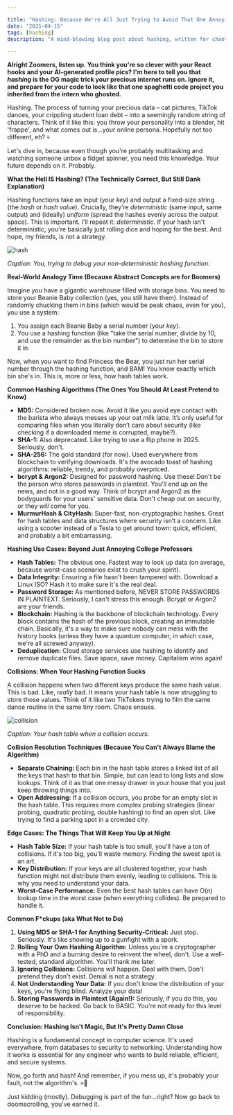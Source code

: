 ```yaml
---

title: "Hashing: Because We're All Just Trying to Avoid That One Annoying Senior Dev Who Knows Everything"
date: "2025-04-15"
tags: [hashing]
description: "A mind-blowing blog post about hashing, written for chaotic Gen Z engineers who'd rather be doomscrolling but have a deadline looming."

---
```


**Alright Zoomers, listen up. You think you're so clever with your React hooks and your AI-generated profile pics? I'm here to tell you that *hashing* is the OG magic trick your precious internet runs on. Ignore it, and prepare for your code to look like that one spaghetti code project you inherited from the intern who ghosted.**

Hashing. The process of turning your precious data – cat pictures, TikTok dances, your crippling student loan debt – into a seemingly random string of characters. Think of it like this: you throw your personality into a blender, hit 'frappe', and what comes out is...your online persona. Hopefully not too different, eh? 💀

Let's dive in, because even though you're probably multitasking and watching someone unbox a fidget spinner, you need this knowledge. Your future depends on it. Probably.

**What the Hell IS Hashing? (The Technically Correct, But Still Dank Explanation)**

Hashing functions take an input (your *key*) and output a fixed-size string (the *hash* or *hash value*). Crucially, they’re *deterministic* (same input, same output) and (ideally) *uniform* (spread the hashes evenly across the output space). This is important. I'll repeat it: *deterministic*. If your hash isn't deterministic, you're basically just rolling dice and hoping for the best.  And hope, my friends, is not a strategy.

![hash](https://i.kym-cdn.com/photos/images/newsfeed/001/494/064/9f7.jpg)

*Caption: You, trying to debug your non-deterministic hashing function.*

**Real-World Analogy Time (Because Abstract Concepts are for Boomers)**

Imagine you have a gigantic warehouse filled with storage bins. You need to store your Beanie Baby collection (yes, you still have them). Instead of randomly chucking them in bins (which would be peak chaos, even for you), you use a system:

1.  You assign each Beanie Baby a serial number (your *key*).
2.  You use a hashing function (like "take the serial number, divide by 10, and use the remainder as the bin number") to determine the bin to store it in.

Now, when you want to find Princess the Bear, you just run her serial number through the hashing function, and BAM! You know exactly which bin she's in. This is, more or less, how hash tables work.

**Common Hashing Algorithms (The Ones You Should At Least Pretend to Know)**

*   **MD5:**  Considered broken now. Avoid it like you avoid eye contact with the barista who always messes up your oat milk latte.  It’s only useful for comparing files when you literally don’t care about security (like checking if a downloaded meme is corrupted, maybe?).
*   **SHA-1:**  Also deprecated.  Like trying to use a flip phone in 2025.  Seriously, don't.
*   **SHA-256:** The gold standard (for now). Used everywhere from blockchain to verifying downloads.  It's the avocado toast of hashing algorithms: reliable, trendy, and probably overpriced.
*   **bcrypt & Argon2:** Designed for password hashing. Use these! Don't be the person who stores passwords in plaintext. You'll end up on the news, and not in a good way.  Think of bcrypt and Argon2 as the bodyguards for your users' sensitive data. Don't cheap out on security, or they *will* come for you.
*   **MurmurHash & CityHash:** Super-fast, non-cryptographic hashes. Great for hash tables and data structures where security isn’t a concern. Like using a scooter instead of a Tesla to get around town: quick, efficient, and probably a bit embarrassing.

**Hashing Use Cases: Beyond Just Annoying College Professors**

*   **Hash Tables:** The obvious one. Fastest way to look up data (on average, because worst-case scenarios exist to crush your spirit).
*   **Data Integrity:** Ensuring a file hasn't been tampered with. Download a Linux ISO? Hash it to make sure it's the real deal.
*   **Password Storage:**  As mentioned before, NEVER STORE PASSWORDS IN PLAINTEXT. Seriously, I can't stress this enough. Bcrypt or Argon2 are your friends.
*   **Blockchain:**  Hashing is the backbone of blockchain technology. Every block contains the hash of the previous block, creating an immutable chain. Basically, it's a way to make sure nobody can mess with the history books (unless they have a quantum computer, in which case, we're all screwed anyway).
*   **Deduplication:**  Cloud storage services use hashing to identify and remove duplicate files. Save space, save money. Capitalism wins again!

**Collisions: When Your Hashing Function Sucks**

A collision happens when two different keys produce the same hash value. This is bad. Like, *really* bad. It means your hash table is now struggling to store those values. Think of it like two TikTokers trying to film the same dance routine in the same tiny room. Chaos ensues.

![collision](https://i.imgflip.com/4/2j8350.jpg)

*Caption: Your hash table when a collision occurs.*

**Collision Resolution Techniques (Because You Can't Always Blame the Algorithm)**

*   **Separate Chaining:** Each bin in the hash table stores a linked list of all the keys that hash to that bin. Simple, but can lead to long lists and slow lookups.  Think of it as that one messy drawer in your house that you just keep throwing things into.
*   **Open Addressing:** If a collision occurs, you probe for an empty slot in the hash table. This requires more complex probing strategies (linear probing, quadratic probing, double hashing) to find an open slot.  Like trying to find a parking spot in a crowded city.

**Edge Cases: The Things That Will Keep You Up at Night**

*   **Hash Table Size:** If your hash table is too small, you'll have a ton of collisions. If it's too big, you'll waste memory.  Finding the sweet spot is an art.
*   **Key Distribution:** If your keys are all clustered together, your hash function might not distribute them evenly, leading to collisions.  This is why you need to understand your data.
*   **Worst-Case Performance:**  Even the best hash tables can have O(n) lookup time in the worst case (when everything collides). Be prepared to handle it.

**Common F*ckups (aka What Not to Do)**

1.  **Using MD5 or SHA-1 for Anything Security-Critical:**  Just stop. Seriously. It's like showing up to a gunfight with a spork.
2.  **Rolling Your Own Hashing Algorithm:**  Unless you're a cryptographer with a PhD and a burning desire to reinvent the wheel, don't. Use a well-tested, standard algorithm. You'll thank me later.
3.  **Ignoring Collisions:**  Collisions *will* happen. Deal with them. Don't pretend they don't exist. Denial is not a strategy.
4.  **Not Understanding Your Data:**  If you don't know the distribution of your keys, you're flying blind. Analyze your data!
5.  **Storing Passwords in Plaintext (Again!):** Seriously, if you do this, you deserve to be hacked.  Go back to BASIC. You're not ready for this level of responsibility.

**Conclusion: Hashing Isn't Magic, But It's Pretty Damn Close**

Hashing is a fundamental concept in computer science. It's used everywhere, from databases to security to networking. Understanding how it works is essential for any engineer who wants to build reliable, efficient, and secure systems.

Now, go forth and hash! And remember, if you mess up, it's probably your fault, not the algorithm's. 💀🙏

Just kidding (mostly). Debugging is part of the fun...right?  Now go back to doomscrolling, you've earned it.
